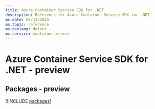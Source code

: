 ```yaml
---
title: Azure Container Service SDK for .NET
description: Reference for Azure Container Service SDK for .NET
ms.date: 02/13/2024
ms.topic: reference
ms.devlang: dotnet
ms.service: containerservice
---
```

# Azure Container Service SDK for .NET - preview
## Packages - preview
[!INCLUDE [packages](container-service-index.md)]